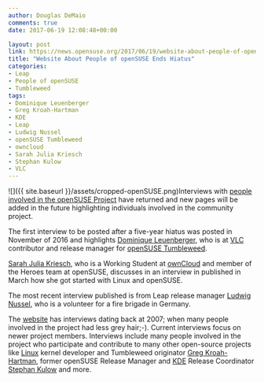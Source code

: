 ```yaml
---
author: Douglas DeMaio
comments: true
date: 2017-06-19 12:08:48+00:00

layout: post
link: https://news.opensuse.org/2017/06/19/website-about-people-of-opensuse-ends-hiatus/
title: "Website About People of openSUSE Ends Hiatus"
categories:
- Leap
- People of openSUSE
- Tumbleweed
tags:
- Dominique Leuenberger
- Greg Kroah-Hartman
- KDE
- Leap
- Ludwig Nussel
- openSUSE Tumbleweed
- owncloud
- Sarah Julia Kriesch
- Stephan Kulow
- VLC
---
```

![]({{ site.baseurl }}/assets/cropped-openSUSE.png)Interviews with [people involved in the openSUSE Project](http://opensuse.github.io/people/) have returned and new pages will be added in the future highlighting individuals involved in the community project.

The first interview to be posted after a five-year hiatus was posted in November of 2016 and highlights [Dominique Leuenberger](http://opensuse.github.io/people/2016-11-25-dominique-leuenberger.html), who is at [VLC](http://www.videolan.org/vlc/index.html) contributor and release manager for [openSUSE Tumbleweed](https://en.opensuse.org/Portal:Tumbleweed).

[Sarah Julia Kriesch](http://opensuse.github.io/people/2017-05-19-sarah-julia-kriesch.html), who is a Working Student at [ownCloud](https://owncloud.org/) and member of the Heroes team at openSUSE, discusses in an interview in published in March how she got started with Linux and openSUSE.

The most recent interview published is from Leap release manager [Ludwig Nussel](http://opensuse.github.io/people/2017-06-16-ludwig-nussel.html), who is a volunteer for a fire brigade in Germany.

The [website](http://opensuse.github.io/people/) has interviews dating back at 2007; when many people involved in the project had less grey hair;-). Current interviews focus on newer project members. Interviews include many people involved in the project who participate and contribute to many other open-source projects like [Linux](https://www.linux.org/) kernel developer and Tumbleweed originator [Greg Kroah-Hartman](http://opensuse.github.io/people/2008-05-03-greg-kroah-hartman.html), former openSUSE Release Manager and [KDE](https://www.kde.org/) Release Coordinator [Stephan Kulow](http://opensuse.github.io/people/2007-08-09-stephan-kulow.html) and more.		
